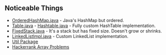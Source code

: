 ## Noticeable Things
- [OrderedHashMap.java](https://github.com/MusaBrt/testArea/blob/master/src/main/java/me/koply/test/util/OrderedHashMap.java) - Java's HashMap but ordered.
- [Table.java](https://github.com/MusaBrt/testArea/blob/master/src/main/java/me/koply/test/hashtable/Table.java) - [Hashtable.java](https://github.com/MusaBrt/testArea/blob/master/src/main/java/me/koply/test/hashtable/Hashtable.java) - Fully custom HashTable implementation.
- [FixedStack.java](https://github.com/MusaBrt/testArea/blob/master/src/main/java/me/koply/test/util/FixedStack.java) - It's a stack but has fixed size. Doesn't grow or shrinks.
- [LinkedListImpl.java](https://github.com/MusaBrt/testAre/blob/master/src/main/java/me/koply/test/linkedlist/LinkedListImpl.java) - Custom LinkedList implementation. 
- [Util Package](https://github.com/MusaBrt/testArea/tree/master/src/main/java/me/koply/test/util)
- [Hackerrank Array Problems](https://github.com/MusaBrt/testArea/blob/master/src/main/java/me/koply/test/hackerrank/Arrays.java)
